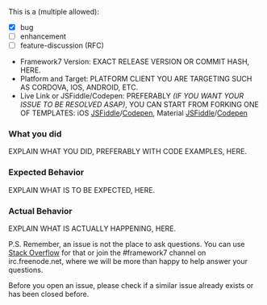 This is a (multiple allowed):
* [x] bug
* [ ] enhancement
* [ ] feature-discussion (RFC)

* Framework7 Version: EXACT RELEASE VERSION OR COMMIT HASH, HERE.
* Platform and Target: PLATFORM CLIENT YOU ARE TARGETING SUCH AS CORDOVA, IOS, ANDROID, ETC.
* Live Link or JSFiddle/Codepen: PREFERABLY _(IF YOU WANT YOUR ISSUE TO BE RESOLVED ASAP)_, YOU CAN START FROM FORKING ONE OF TEMPLATES: iOS [JSFiddle](https://jsfiddle.net/mvs820k0/)/[Codepen](https://codepen.io/nolimits4web/pen/vXmmgG), Material [JSFiddle](https://jsfiddle.net/u8a87yd2/2/)/[Codepen](https://codepen.io/nolimits4web/pen/pEPPPK)

### What you did
EXPLAIN WHAT YOU DID, PREFERABLY WITH CODE EXAMPLES, HERE.

### Expected Behavior
EXPLAIN WHAT IS TO BE EXPECTED, HERE.

### Actual Behavior
EXPLAIN WHAT IS ACTUALLY HAPPENING, HERE.

P.S. Remember, an issue is not the place to ask questions. You can use [Stack Overflow](http://stackoverflow.com/questions/tagged/framework7)
for that or join the #framework7 channel on irc.freenode.net, where we will be more
than happy to help answer your questions.

Before you open an issue, please check if a similar issue already exists or has been closed before.
